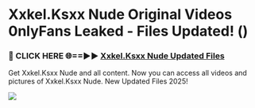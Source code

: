 # Xxkel.Ksxx Nude Original Videos 0nlyFans Leaked - Files Updated! ()

<h3>🔴 CLICK HERE 🌐==►► <a href="https://tinyurl.com/2p9ay9w9" rel="nofollow">Xxkel.Ksxx Nude Updated Files</a></h3>

Get Xxkel.Ksxx Nude and all content. Now you can access all videos and pictures of Xxkel.Ksxx Nude. New Updated Files 2025!

[![](https://i.imgur.com/KQgVmj3.gif)](https://tinyurl.com/2p9ay9w9)
